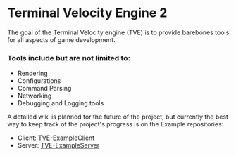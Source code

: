 # Terminal Velocity Engine 2

The goal of the Terminal Velocity engine (TVE) is to provide barebones tools for all aspects of game development. 

### Tools include but are not limited to:
- Rendering
- Configurations
- Command Parsing
- Networking
- Debugging and Logging tools

A detailed wiki is planned for the future of the project, but currently the best way to keep track of the project's progress is on the Example repositories:
- Client: [TVE-ExampleClient](https://github.com/TerminalVelocityCabbage/TVE-ExampleClient)
- Server: [TVE-ExampleServer](https://github.com/TerminalVelocityCabbage/TVE-ExampleServer)

